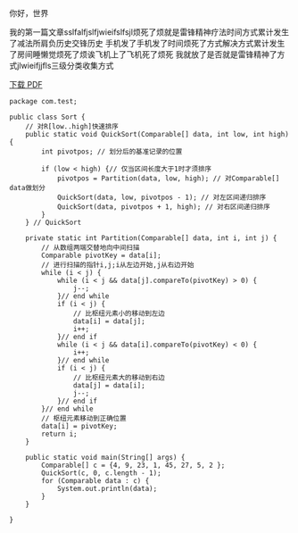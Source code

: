你好，世界

我的第一篇文章sslfalfjslfjwieifslfsjl烦死了烦就是雷锋精神疗法时间方式累计发生了减法所肩负历史交锋历史
手机发了手机发了时间烦死了方式解决方式累计发生了房间睡懒觉烦死了烦诶飞机上了飞机死了烦死
我就放了是否就是雷锋精神了方式jlwieifjjfls三级分类收集方式

[下载 PDF](/resource/book/test.pdf)

    package com.test;
     
    public class Sort {
        // 对R[low..high]快速排序
        public static void QuickSort(Comparable[] data, int low, int high) {
            int pivotpos; // 划分后的基准记录的位置
     
            if (low < high) {// 仅当区间长度大于1时才须排序
                pivotpos = Partition(data, low, high); // 对Comparable[] data做划分
                QuickSort(data, low, pivotpos - 1); // 对左区间递归排序
                QuickSort(data, pivotpos + 1, high); // 对右区间递归排序
            }
        } // QuickSort
     
        private static int Partition(Comparable[] data, int i, int j) {
            // 从数组两端交替地向中间扫描
            Comparable pivotKey = data[i];
            // 进行扫描的指针i,j;i从左边开始,j从右边开始
            while (i < j) {
                while (i < j && data[j].compareTo(pivotKey) > 0) {
                    j--;
                }// end while
                if (i < j) {
                    // 比枢纽元素小的移动到左边
                    data[i] = data[j];
                    i++;
                }// end if
                while (i < j && data[i].compareTo(pivotKey) < 0) {
                    i++;
                }// end while
                if (i < j) {
                    // 比枢纽元素大的移动到右边
                    data[j] = data[i];
                    j--;
                }// end if
            }// end while
            // 枢纽元素移动到正确位置
            data[i] = pivotKey;
            return i;
        }
     
        public static void main(String[] args) {
            Comparable[] c = {4, 9, 23, 1, 45, 27, 5, 2 };
            QuickSort(c, 0, c.length - 1);
            for (Comparable data : c) {
                System.out.println(data);
            }
        }
     
    }


